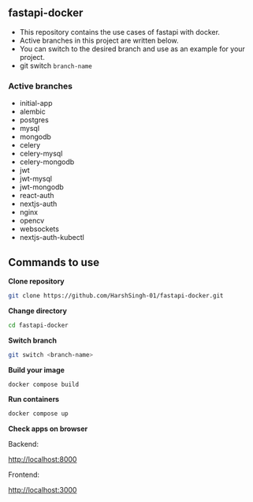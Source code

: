 ## fastapi-docker
- This repository contains the use cases of fastapi with docker. 
- Active branches in this project are written below. 
- You can switch to the desired branch and use as an example for your project.
- git switch `branch-name`

### Active branches
- initial-app
- alembic
- postgres
- mysql
- mongodb
- celery
- celery-mysql
- celery-mongodb
- jwt
- jwt-mysql
- jwt-mongodb
- react-auth
- nextjs-auth
- nginx
- opencv
- websockets
- nextjs-auth-kubectl

## Commands to use
<b>Clone repository</b>
```sh
git clone https://github.com/HarshSingh-01/fastapi-docker.git
```

<b>Change directory</b>
```sh
cd fastapi-docker
```

<b>Switch branch</b>
```sh
git switch <branch-name>
```

<b>Build your image</b>
```sh
docker compose build
```

<b>Run containers</b>
```sh
docker compose up
```

<b>Check apps on browser</b>
<p>Backend:</p>
<a href="http://localhost:8000" target="_blank">http://localhost:8000</a>
<p>Frontend:</p>
<a href="http://localhost:3000" target="_blank">http://localhost:3000</a>

